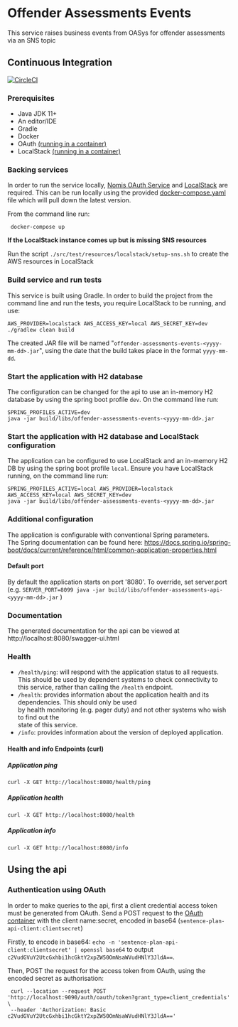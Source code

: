 # Offender Assessments Events

This service raises business events from OASys for offender assessments via an SNS topic

## Continuous Integration

[![CircleCI](https://circleci.com/gh/ministryofjustice/offender-assessments-events.svg?style=svg)](https://circleci.com/gh/ministryofjustice/offender-assessments-events)

### Prerequisites
* Java JDK 11+
* An editor/IDE
* Gradle
* Docker
* OAuth  [(running in a container)](#backing-services)
* LocalStack [(running in a container)](#backing-services)

### Backing services
In order to run the service locally, [Nomis OAuth Service](https://github.com/ministryofjustice/nomis-oauth2-server/) and [LocalStack](https://github.com/localstack/localstack) are required. This can be run locally using the provided [docker-compose.yaml](docker-compose.yaml) file which will pull down the latest version.

From the command line run:
```
 docker-compose up 
```

**If the LocalStack instance comes up but is missing SNS resources**

Run the script `./src/test/resources/localstack/setup-sns.sh` to create the AWS resources in LocalStack

### Build service and run tests

This service is built using Gradle. In order to build the project from the command line and run the tests, you require LocalStack to be running, and use:
```  
AWS_PROVIDER=localstack AWS_ACCESS_KEY=local AWS_SECRET_KEY=dev ./gradlew clean build 
```
The created JAR file will be named "`offender-assessments-events-<yyyy-mm-dd>.jar`", using the date that the build takes place in the format `yyyy-mm-dd`.


### Start the application with H2 database

The configuration can be changed for the api to use an in-memory H2 database by using the spring boot profile `dev`. On the command line run:
```  
SPRING_PROFILES_ACTIVE=dev 
java -jar build/libs/offender-assessments-events-<yyyy-mm-dd>.jar  
```

### Start the application with H2 database and LocalStack configuration

The application can be configured to use LocalStack and an in-memory H2 DB by using the spring boot profile `local`. Ensure you have LocalStack running, on the command line run:
```  
SPRING_PROFILES_ACTIVE=local AWS_PROVIDER=localstack AWS_ACCESS_KEY=local AWS_SECRET_KEY=dev
java -jar build/libs/offender-assessments-events-<yyyy-mm-dd>.jar  
```  

### Additional configuration
The application is configurable with conventional Spring parameters.  
The Spring documentation can be found here: https://docs.spring.io/spring-boot/docs/current/reference/html/common-application-properties.html

#### Default port
By default the application starts on port '8080'.   To override, set server.port (e.g. `SERVER_PORT=8099 java -jar build/libs/offender-assessments-api-<yyyy-mm-dd>.jar` )

### Documentation
The generated documentation for the api can be viewed at http://localhost:8080/swagger-ui.html

### Health

- `/health/ping`: will respond with the application status to all requests. This should be used by dependent systems to check connectivity to   
  this service, rather than calling the `/health` endpoint.
- `/health`: provides information about the application health and its dependencies.  This should only be used  
  by health monitoring (e.g. pager duty) and not other systems who wish to find out the   
  state of this service.
- `/info`: provides information about the version of deployed application.

#### Health and info Endpoints (curl)

##### Application ping
```  
curl -X GET http://localhost:8080/health/ping  
```

##### Application health
```  
curl -X GET http://localhost:8080/health  
```

##### Application info
```  
curl -X GET http://localhost:8080/info  
```

## Using the api

### Authentication using OAuth
In order to make queries to the api, first a client credential access token must be generated from OAuth. Send a POST request to the [OAuth container](#oauth-security) with the client name:secret, encoded in base64 (`sentence-plan-api-client:clientsecret`)

Firstly, to encode in base64: `echo -n 'sentence-plan-api-client:clientsecret' | openssl base64` to output `c2VudGVuY2UtcGxhbi1hcGktY2xpZW50OmNsaWVudHNlY3JldA==`.

Then, POST the request for the access token from OAuth, using the encoded secret as authorisation:
```
 curl --location --request POST 'http://localhost:9090/auth/oauth/token?grant_type=client_credentials' \
 --header 'Authorization: Basic c2VudGVuY2UtcGxhbi1hcGktY2xpZW50OmNsaWVudHNlY3JldA=='
```

